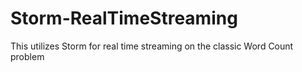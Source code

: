 # Storm-RealTimeStreaming
This utilizes Storm for real time streaming on the classic Word Count problem
